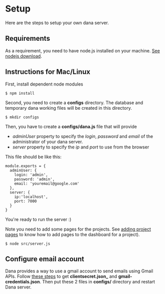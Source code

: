# Setup

Here are the steps to setup your own dana server.

## Requirements

As a requirement, you need to have node.js installed on your machine. [See nodejs download](https://nodejs.org/en/download/).

## Instructions for Mac/Linux

First, install dependent node modules

```
$ npm install
```

Second, you need to create a **configs** directory. The database and temporary dana working files will be created in this directory.

```
$ mkdir configs
```

Then, you have to create a **configs/dana.js** file that will provide
- *adminUser* property to specify the *login*, *password* and *email* of the administrator of your dana server.
- *server* property to specify the *ip* and *port* to use from the browser

This file should be like this:

```
module.exports = {
  adminUser: {
    login: 'admin',
    password: 'admin',
    email: 'youremail@google.com'
  },
  server: {
    ip:'localhost',
    port: 7000
  }
}
```

You're ready to run the server :)

Note you need to add some pages for the projects. See [adding project pages](Project.md) to know how to add pages to the dashboard for a project).

```
$ node src/server.js
```

## Configure email account

Dana provides a way to use a gmail account to send emails using Gmail APIs. Follow [these steps](http://pcarion.com/2015/12/06/How-to-send-a-mail-in-node-using-the-gmail-API.html) to get **clientsecret.json_** and **gmail-credentials.json**. Then put these 2 files in **configs/** directory and restart Dana server.
